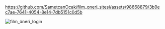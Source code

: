https://github.com/SametcanOcak/film_oneri_sitesi/assets/98668879/3b9ec7ae-7641-4054-8e14-7db5151c0d5b


![film_öneri_login](https://github.com/SametcanOcak/film_oneri_sitesi/assets/98668879/c47d558c-4f2b-41a1-b862-4865d6368926)
